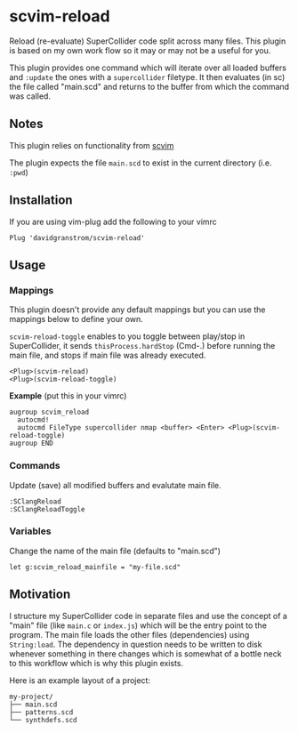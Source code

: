 scvim-reload
============

Reload (re-evaluate) SuperCollider code split across many files. This plugin is based on my own work flow so it may or may not be a useful for you.

This plugin provides one command which will iterate over all loaded buffers and `:update` the ones with a `supercollider` filetype. It then evaluates (in sc) the file called "main.scd" and returns to the buffer from which the command was called.

Notes
-----

This plugin relies on functionality from [scvim](https://github.com/supercollider/scvim)

The plugin expects the file `main.scd` to exist in the current directory (i.e. `:pwd`)


Installation
------------

If you are using vim-plug add the following to your vimrc

```vim
Plug 'davidgranstrom/scvim-reload'
```


Usage
-----

### Mappings

This plugin doesn't provide any default mappings but you can use the mappings below to define your own.

`scvim-reload-toggle` enables to you toggle between play/stop in SuperCollider, it sends `thisProcess.hardStop` (Cmd-.) before running the main file, and stops if main file was already executed.

```vim
<Plug>(scvim-reload)
<Plug>(scvim-reload-toggle)
```

**Example** (put this in your vimrc)

```vim
augroup scvim_reload
  autocmd!
  autocmd FileType supercollider nmap <buffer> <Enter> <Plug>(scvim-reload-toggle)
augroup END
```

### Commands

Update (save) all modified buffers and evalutate main file.

```vim
:SClangReload
:SClangReloadToggle
```

### Variables

Change the name of the main file (defaults to "main.scd")

```vim
let g:scvim_reload_mainfile = "my-file.scd"
```


Motivation
----------

I structure my SuperCollider code in separate files and use the concept of a "main" file (like `main.c` or `index.js`) which will be the entry point to the program. The main file loads the other files (dependencies) using `String:load`. The dependency in question needs to be written to disk whenever something in there changes which is somewhat of a bottle neck to this workflow which is why this plugin exists.

Here is an example layout of a project:

    my-project/
    ├── main.scd
    ├── patterns.scd
    └── synthdefs.scd
